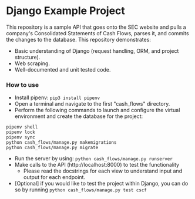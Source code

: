 # Django Example Project

This repository is a sample API that goes onto the SEC website and pulls a company's Consolidated Statements of 
Cash Flows, parses it, and commits the changes to the database. This repository demonstrates:
- Basic understanding of Django (request handling, ORM, and project structure).
- Web scraping.
- Well-documented and unit tested code. 

### How to use

- Install pipenv: `pip3 install pipenv`
- Open a terminal and navigate to the first "cash_flows" directory. 
- Perform the following commands to launch and configure the virtual environment and create the database for the 
project: 
```
pipenv shell
pipenv lock
pipenv sync
python cash_flows/manage.py makemigrations
python cash_flows/manage.py migrate
```
- Run the server by using: `python cash_flows/manage.py runserver`
- Make calls to the API (http://localhost:8000) to test the functionality
    - Please read the docstrings for each view to understand input and output for each endpoint. 
- [Optional] if you would like to test the project within Django, you can do so by running
 `python cash_flows/manage.py test cscf`